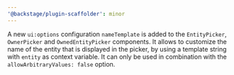 ```yaml
---
'@backstage/plugin-scaffolder': minor
---
```


A new `ui:options` configuration `nameTemplate` is added to the `EntityPicker`, `OwnerPicker` and `OwnedEntityPicker` components.
It allows to customize the name of the entity that is displayed in the picker, by using a template string with `entity` as context variable.
It can only be used in combination with the `allowArbitraryValues: false` option.
